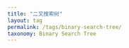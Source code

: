 ```yaml
---
title: "二叉搜索树"
layout: tag
permalink: /tags/binary-search-tree/
taxonomy: Binary Search Tree
---
```

